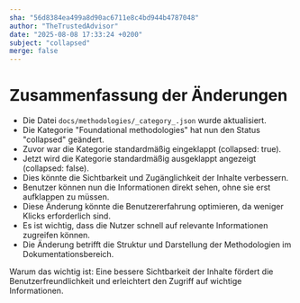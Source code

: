 ```yaml
---
sha: "56d8384ea499a8d90ac6711e8c4bd944b4787048"
author: "TheTrustedAdvisor"
date: "2025-08-08 17:33:24 +0200"
subject: "collapsed"
merge: false
---
```


# Zusammenfassung der Änderungen

- Die Datei `docs/methodologies/_category_.json` wurde aktualisiert.
- Die Kategorie "Foundational methodologies" hat nun den Status "collapsed" geändert.
- Zuvor war die Kategorie standardmäßig eingeklappt (collapsed: true).
- Jetzt wird die Kategorie standardmäßig ausgeklappt angezeigt (collapsed: false).
- Dies könnte die Sichtbarkeit und Zugänglichkeit der Inhalte verbessern.
- Benutzer können nun die Informationen direkt sehen, ohne sie erst aufklappen zu müssen.
- Diese Änderung könnte die Benutzererfahrung optimieren, da weniger Klicks erforderlich sind.
- Es ist wichtig, dass die Nutzer schnell auf relevante Informationen zugreifen können.
- Die Änderung betrifft die Struktur und Darstellung der Methodologien im Dokumentationsbereich.

Warum das wichtig ist: Eine bessere Sichtbarkeit der Inhalte fördert die Benutzerfreundlichkeit und erleichtert den Zugriff auf wichtige Informationen.

